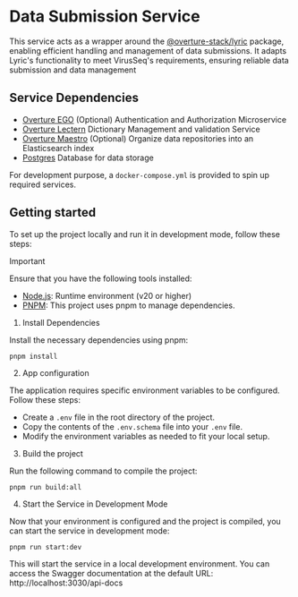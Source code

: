 # Data Submission Service

This service acts as a wrapper around the [@overture-stack/lyric](https://github.com/overture-stack/lyric) package, enabling efficient handling and management of data submissions. It adapts Lyric's functionality to meet VirusSeq's requirements, ensuring reliable data submission and data management

## Service Dependencies

- [Overture EGO](https://github.com/overture-stack/ego) (Optional) Authentication and Authorization Microservice
- [Overture Lectern](https://github.com/overture-stack/lectern) Dictionary Management and validation Service
- [Overture Maestro](https://github.com/overture-stack/maestro) (Optional) Organize data repositories into an Elasticsearch index
- [Postgres](https://www.postgresql.org/) Database for data storage

For development purpose, a `docker-compose.yml` is provided to spin up required services.

## Getting started

To set up the project locally and run it in development mode, follow these steps:

> [!IMPORTANT]  
> Ensure that you have the following tools installed:
>
> - [Node.js](https://nodejs.org/en): Runtime environment (v20 or higher)
> - [PNPM](https://pnpm.io/): This project uses pnpm to manage dependencies.

1.  Install Dependencies

Install the necessary dependencies using pnpm:

```
pnpm install
```

2. App configuration

The application requires specific environment variables to be configured. Follow these steps:

- Create a `.env` file in the root directory of the project.
- Copy the contents of the `.env.schema` file into your `.env` file.
- Modify the environment variables as needed to fit your local setup.

3. Build the project

Run the following command to compile the project:

```
pnpm run build:all
```

4. Start the Service in Development Mode

Now that your environment is configured and the project is compiled, you can start the service in development mode:

```
pnpm run start:dev
```

This will start the service in a local development environment. You can access the Swagger documentation at the default URL: http://localhost:3030/api-docs
